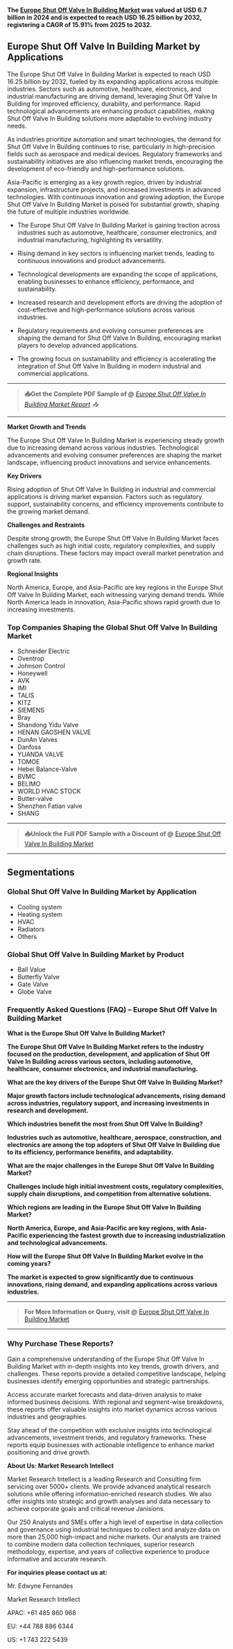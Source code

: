 <p><strong>The <a href="https://www.marketresearchintellect.com/download-sample/?rid=284466&amp;utm_source=Pulse-April-Europe&amp;utm_medium=852">Europe Shut Off Valve In Building Market</a> was valued at USD 6.7 billion in 2024 and is expected to reach USD 16.25 billion by 2032, registering a CAGR of 15.91% from 2025 to 2032.</strong></p><h2>Europe Shut Off Valve In Building Market by Applications&nbsp;</h2><p><p>The Europe Shut Off Valve In Building Market is expected to reach USD 16.25 billion by 2032, fueled by its expanding applications across multiple industries. Sectors such as automotive, healthcare, electronics, and industrial manufacturing are driving demand, leveraging Shut Off Valve In Building for improved efficiency, durability, and performance. Rapid technological advancements are enhancing product capabilities, making Shut Off Valve In Building solutions more adaptable to evolving industry needs.</p><p>As industries prioritize automation and smart technologies, the demand for Shut Off Valve In Building continues to rise, particularly in high-precision fields such as aerospace and medical devices. Regulatory frameworks and sustainability initiatives are also influencing market trends, encouraging the development of eco-friendly and high-performance solutions.</p><p>Asia-Pacific is emerging as a key growth region, driven by industrial expansion, infrastructure projects, and increased investments in advanced technologies. With continuous innovation and growing adoption, the Europe Shut Off Valve In Building Market is poised for substantial growth, shaping the future of multiple industries worldwide.</p></p><ul><li><p>The Europe Shut Off Valve In Building Market is gaining traction across industries such as automotive, healthcare, consumer electronics, and industrial manufacturing, highlighting its versatility.</p></li><li><p>Rising demand in key sectors is influencing market trends, leading to continuous innovations and product advancements.</p></li><li><p>Technological developments are expanding the scope of applications, enabling businesses to enhance efficiency, performance, and sustainability.</p></li><li><p>Increased research and development efforts are driving the adoption of cost-effective and high-performance solutions across various industries.</p></li><li><p>Regulatory requirements and evolving consumer preferences are shaping the demand for Shut Off Valve In Building, encouraging market players to develop advanced applications.</p></li><li><p>The growing focus on sustainability and efficiency is accelerating the integration of Shut Off Valve In Building in modern industrial and commercial applications.</p></li></ul><hr /><blockquote><p><strong><span class="font-[700]">📥Get the Complete PDF Sample of @ </span></strong><em><span class="font-[700]"><a href="https://www.marketresearchintellect.com/download-sample/?rid=284466&amp;utm_source=Pulse-April-Europe&amp;utm_medium=852" target="_blank" data-tracking-control-name="article-ssr-frontend-pulse_little-text-block" data-tracking-will-navigate="" data-test-link="">Europe Shut Off Valve In Building Market Report</a>&nbsp;📥</span></em></p></blockquote><hr /><p class="" data-start="77" data-end="360"><strong data-start="77" data-end="105">Market Growth and Trends</strong></p><p class="" data-start="77" data-end="360">The Europe Shut Off Valve In Building Market is experiencing steady growth due to increasing demand across various industries. Technological advancements and evolving consumer preferences are shaping the market landscape, influencing product innovations and service enhancements.</p><p class="" data-start="362" data-end="606"><strong data-start="362" data-end="377">Key Drivers</strong></p><p class="" data-start="362" data-end="606">Rising adoption of Shut Off Valve In Building in industrial and commercial applications is driving market expansion. Factors such as regulatory support, sustainability concerns, and efficiency improvements contribute to the growing market demand.</p><p class="" data-start="608" data-end="849"><strong data-start="608" data-end="637">Challenges and Restraints</strong></p><p class="" data-start="608" data-end="849">Despite strong growth, the Europe Shut Off Valve In Building Market faces challenges such as high initial costs, regulatory complexities, and supply chain disruptions. These factors may impact overall market penetration and growth rate.</p><p class="" data-start="851" data-end="1095"><strong data-start="851" data-end="872">Regional Insights</strong></p><p class="" data-start="851" data-end="1095">North America, Europe, and Asia-Pacific are key regions in the Europe Shut Off Valve In Building Market, each witnessing varying demand trends. While North America leads in innovation, Asia-Pacific shows rapid growth due to increasing investments.</p><p><h3>Top Companies Shaping the Global Shut Off Valve In Building Market </h3><ul><li>Schneider Electric</li><li>Oventrop</li><li>Johnson Control</li><li>Honeywell</li><li>AVK</li><li>IMI</li><li>TALIS</li><li>KITZ</li><li>SIEMENS</li><li>Bray</li><li>Shandong Yidu Valve</li><li>HENAN GAOSHEN VALVE</li><li>DunAn Valves</li><li>Danfoss</li><li>YUANDA VALVE</li><li>TOMOE</li><li>Hebei Balance-Valve</li><li>BVMC</li><li>BELIMO</li><li>WORLD HVAC STOCK</li><li>Butter-valve</li><li>Shenzhen Fatian valve</li><li>SHANG</li></ul></p><hr /><blockquote><p><strong>📥Unlock the Full PDF Sample with a Discount of @</strong> <a href="https://www.marketresearchintellect.com/ask-for-discount/?rid=284466&amp;utm_source=Pulse-April-Europe&amp;utm_medium=852">Europe Shut Off Valve In Building Market</a></p></blockquote><hr /><p><h2>Segmentations</h2><h3>Global Shut Off Valve In Building Market by Application</h3><ul><li>Cooling system</li><li>Heating system</li><li>HVAC</li><li>Radiators</li><li>Others</li></ul><h3>Global Shut Off Valve In Building Market by Product</h3><ul><li>Ball Value</li><li>Butterfly Valve</li><li>Gate Valve</li><li>Globe Valve</li></ul></p><h3><strong>Frequently Asked Questions (FAQ) &ndash; Europe Shut Off Valve In Building Market</strong></h3><p><strong>What is the Europe Shut Off Valve In Building Market?</strong></p><p><strong>The Europe Shut Off Valve In Building Market refers to the industry focused on the production, development, and application of Shut Off Valve In Building across various sectors, including automotive, healthcare, consumer electronics, and industrial manufacturing.</strong></p><p><strong>What are the key drivers of the Europe Shut Off Valve In Building Market?</strong></p><p><strong>Major growth factors include technological advancements, rising demand across industries, regulatory support, and increasing investments in research and development.</strong></p><p><strong>Which industries benefit the most from Shut Off Valve In Building?</strong></p><p><strong>Industries such as automotive, healthcare, aerospace, construction, and electronics are among the top adopters of Shut Off Valve In Building due to its efficiency, performance benefits, and adaptability.</strong></p><p><strong>What are the major challenges in the Europe Shut Off Valve In Building Market?</strong></p><p><strong>Challenges include high initial investment costs, regulatory complexities, supply chain disruptions, and competition from alternative solutions.</strong></p><p><strong>Which regions are leading in the Europe Shut Off Valve In Building Market?</strong></p><p><strong>North America, Europe, and Asia-Pacific are key regions, with Asia-Pacific experiencing the fastest growth due to increasing industrialization and technological advancements.</strong></p><p><strong>How will the Europe Shut Off Valve In Building Market evolve in the coming years?</strong></p><p><strong>The market is expected to grow significantly due to continuous innovations, rising demand, and expanding applications across various industries.</strong></p><hr /><blockquote><p><span class="font-[700]"><strong>For More Information or Query, visit&nbsp;@</strong>&nbsp;</span><span class="font-[700]"><a href="https://www.marketresearchintellect.com/product/global-shut-off-valve-in-building-market-size-and-forecast/?utm_source=Linkedin&utm_medium=852" target="_blank" data-tracking-control-name="article-ssr-frontend-pulse_little-text-block" data-tracking-will-navigate="" data-test-link="">Europe Shut Off Valve In Building Market</a></span></p></blockquote><hr /><h3><strong data-start="0" data-end="31">Why Purchase These Reports?</strong></h3><p class="" data-start="35" data-end="297">Gain a comprehensive understanding of the Europe Shut Off Valve In Building Market with in-depth insights into key trends, growth drivers, and challenges. These reports provide a detailed competitive landscape, helping businesses identify emerging opportunities and strategic partnerships.</p><p class="" data-start="299" data-end="540">Access accurate market forecasts and data-driven analysis to make informed business decisions. With regional and segment-wise breakdowns, these reports offer valuable insights into market dynamics across various industries and geographies.</p><p class="" data-start="542" data-end="784">Stay ahead of the competition with exclusive insights into technological advancements, investment trends, and regulatory frameworks. These reports equip businesses with actionable intelligence to enhance market positioning and drive growth.</p><p><strong><span class="font-[700]">About Us: Market Research Intellect</span></strong></p><p><span class="">Market Research Intellect is a leading Research and Consulting firm servicing over 5000+ clients. We provide advanced analytical research solutions while offering information-enriched research studies.&nbsp;</span>We also offer insights into strategic and growth analyses and data necessary to achieve corporate goals and critical revenue Janisions.</p><p><span class="">Our 250 Analysts and SMEs offer a high level of expertise in data collection and governance using industrial techniques to collect and analyze data on more than 25,000 high-impact and niche markets. Our analysts are trained to combine modern data collection techniques, superior research methodology, expertise, and years of collective experience to produce informative and accurate research.</span></p><p><strong>For inquiries please contact us at:</strong></p><p>Mr. Edwyne Fernandes</p><p>Market Research Intellect</p><p>APAC: +61 485 860 968</p><p>EU: +44 788 886 6344</p><p>US: +1 743 222 5439</p>